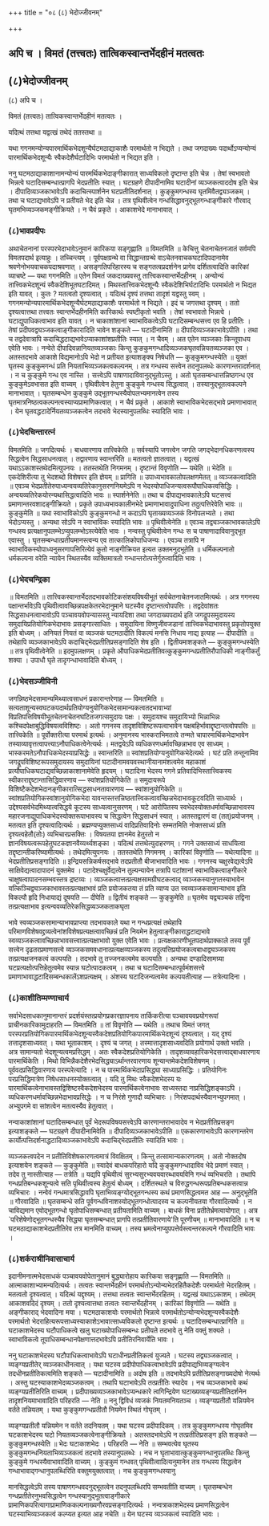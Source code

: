 +++
title = "०८ (८) भेदोज्जीवनम्"

+++


## अपि च । विमतं (तत्त्वतः) तात्विकस्वान्तर्भेदहीनं मतत्वतः

## (**८)भेदोज्जीवनम्**

(८) अपि च ।

विमतं (तत्त्वतः) तात्विकस्वान्तर्भेदहीनं मतत्वतः ।

यदित्थं तत्तथा यद्वत्खं तथेदं ततस्तथा ॥

यथा गगनमन्योन्यपारमार्थिकभेदशून्यैर्घटमठाद्याकाशैः परमार्थतो न भिद्यते । तथा जगदाख्यः पदार्थोऽप्यन्योन्यं पारमार्थिकभेदशून्यैः स्वैकदेशैर्घटादिभिः परमार्थतो न भिद्यत इति ।

ननु घटमठाद्याकाशानामन्योन्यं पारमर्थिकभेदाङ्गीकारात् साध्यविकलो दृष्टान्त इति चेन्न । तेषां स्वभावतो भिन्नत्वे घटादिसम्बन्धात्प्रागपि भेदप्रतीतिः स्यात् । घटग्रहणे दीपादीनामिव घटादीनां व्यञ्जकत्वाददोष इति चेन्न । दीपादिव्यञ्जकाभावेऽपि कदाचित्स्पार्शनेन घटप्रतीतिदर्शनात् । कुङ्कुमगन्धस्य घृतमिवैतद्व्यञ्जकम् । तथा च घटाद्यभावेऽपि न प्रतीयते भेद इति चेन्न । तत्र पृथिवीत्वेन गन्धसिद्धावनुद्भूतगन्धाङ्गीकारे गौरवाद् घृतमभिव्यञ्जकमङ्गीक्रियते । न चैवं प्रकृते । आकाशभेदे मानाभावात् ।

### (**८)भावप्रदीपः**

अथाचेतनानां परस्परभेदाभावेऽनुमानं कारिकया सङ्गृह्णाति ॥ विमतमिति ॥ केचित्तु चेतनाचेतनजातं सर्वमपि विमतपदार्थ इत्याहुः । तच्चिन्त्यम् । पूर्वपक्षग्रन्थे वा सिद्धान्तग्रन्थे वाऽचेतनवाचकघटादिपदानामेव श्रवणेनोभयवाचकपदाश्रवणात् । असङ्गतिपरिहारस्य च सङ्गतत्वप्रदर्शनेन प्रागेव दर्शितत्वादिति कारिकां व्याचष्टे — यथा गगनमिति ॥ एतेन विमतं जकदाख्यवस्तु तात्त्विकस्वान्तर्भेदहीनम् । अन्योन्यं तात्त्विकभेदशून्यं स्वैकदेशिभूतघटादिमत् । मिथस्तात्त्विकभेदशून्यैः स्वैकदेशिभिर्घटादिभिः परमार्थतो न भिद्यत इति यावत् । कुतः ? मतत्वतो दृश्यत्वात् । यदित्थं दृश्यं तत्तथा तादृशं यद्वस्तु स्वम् । गगनमन्योन्यपारमार्थिकभेदशून्यैर्घटमठाद्याकाशैः परमार्थतो न भिद्यते । इदं च जगत्तथा दृश्यम् । ततो दृश्यत्वात्तथा तत्त्वतः स्वान्तर्भेदहीनमिति कारिकार्थः स्पष्टीकृतो भवति । तेषां स्वभावतो भिन्नत्वे । घटाद्युपाधिकत्वाभाव इति यावत् । न चाकाशांशानां स्वाभाविकत्वेऽपि घटादिसम्बन्धसत्त्व एव हि प्रतीतिः । तेषां प्रदीपवद्व्यञ्जकत्वाङ्गीकारादिति भावेन शङ्कते — घटादीनामिति ॥ दीपादिव्यञ्जकाभावेऽपीति । तथा च तद्वदेवात्रापि कदाचिद्धटाद्यभावेऽप्याकाशांशप्रतीतिः स्यात् । न चैवम् । अत एतेन व्यञ्जकाः किन्तूपाधय एवेति भावः । नन्वेते दीपादिवन्नानियतव्यञ्जकाः किन्तु कुङकुमगन्धादिव्यञ्जकघृतवन्नियतव्यञ्जका एव । अतस्तदभावे आकाशे विद्यमानोऽपि भेदो न प्रतीयत इत्याशङ्क्य निषेधति — कुङ्कुमगन्धस्येति ॥ युक्तं घृतस्य कुङ्कुमगन्धं प्रति नियताभिव्यञ्जकत्वकल्पनम् । तत्र गन्धस्य सत्त्वेन तदनुपलब्धेः कारणान्तरादर्शनात् । न च कुङ्कुमे गन्ध एव नास्ति । सत्त्वेऽपि पाषाणादाविवानुद्भूतोऽस्तु । अतो घृतसम्बन्धात्तन्निष्ठगन्ध एव कुङ्कुमेऽवभासत इति वाच्यम् । पृथिवीत्वेन हेतुना कुङ्कुमे गन्धस्य सिद्धत्वात् । तस्यानुद्भूतत्वकल्पने मानाभावात् । घृतसम्बन्धेन कुङ्कुमे उद्भूतगन्धस्यैवोपलभ्यमानत्वेन तस्य घृतमात्रनिष्ठत्वकल्पनत्वस्याप्यप्रामाणिकत्वात् । न चैवं प्रकृते । आकाशे स्वाभाविकभेदसद्भावे प्रमाणाभावात् । येन घृतवद्धटादेर्नियतव्यञ्जकत्वेन तदभावे भेदस्यानुपलब्धिः स्यादिति भावः ।

### (**८)भेदचिन्तारत्नं**

विमतमिति ॥ जगदित्यर्थः । बाधवारणाय तात्त्विकेति ॥ सर्वस्यापि जगत्त्वेन जगति जगद्भेदानधिकरणत्वस्य सिद्धत्वेन सिद्धसाधनत्वात् । तद्वारणाय स्वान्तरिति ॥ मतत्वतो ज्ञातत्वात् । यद्वत्खं यथाऽऽकाशस्तथेदमित्युपनयः । ततस्तथेति निगमनम् । दृष्टान्तं विवृणोति — यथेति ॥ भेदेति ॥ एकदेशिरीत्या
तु भेदशब्दो विशेषपर इति ज्ञेयम् ॥ प्रागिति ॥ उपाध्यभावकालोपलक्षणमेतत् ॥ व्यञ्जकत्वादिति ॥ एवञ्च भेदप्रतीतेरुपाध्यन्वयव्यतिरेकानुसरणनियमेऽपि न भेदस्योपाधिजन्यत्वरूपौपाधिकत्वसिद्धिः । अन्वयव्यतिरेकयोरन्यथासिद्धत्वादिति भावः ॥ स्पार्शनेनेति ॥ तथा च दीपाद्यभावकालेऽपि घटसत्त्वं प्रमाणान्तरवशादङ्गीक्रियते । प्रकृते उपाध्यभावकालीनभेदे प्रमाणाभावादुपाधिना तदुत्पत्तिरेवेति भावः ॥ कुङ्कुमेति ॥ यथा स्वाभाविकोऽपि कुङ्कुमगन्धो न कदाऽपि घृताख्यव्यञ्जकं विनोपलभ्यते । तथा भेदोऽप्यस्तु । अन्यथा सोऽपि न स्वाभाविकः स्यादिति भावः ॥ पृथिवीत्वेनेति ॥ एवञ्च तद्व्यञ्जकाभावकालेऽपि गन्धस्य प्रत्यक्षानुपलम्भेऽप्युपलम्भोऽस्त्येवेति भावः । नन्वस्तु पृथिवीत्वेन गन्धः स च पाषाणादाविवानुद्भूत एवास्तु । घृतसम्बन्धात्प्रतीयमानस्त्वन्य एव तात्कालिकोपाधिजन्यः । एवञ्च तत्रापि न स्वाभाविकस्योपाध्यनुसरणापत्तिरित्येवं कुतो नाङ्गीक्रियत इत्यत उक्तमनुदभूतेति ॥ धर्मिकल्पनातो धर्मकल्पना वरेति न्यायेन स्थितस्यैव व्यक्तिमात्रतो गन्धान्तरोत्पत्तेर्गुरुत्वादिति भावः ।

### (**८)भेदचन्द्रिका**

॥ विमतमिति ॥ तात्त्विकस्वान्तर्भेदतदभावकोटिकसंशयविषयीभूतं सर्वचेतनाचेतनजातमित्यर्थः । अत्र गगनस्य पक्षान्तर्भावेऽपि पृथिवीत्वावच्छिन्नपक्षकेतरभेदानुमाने घटस्यैव दृष्टान्तत्वोपपत्तिः । तद्वदेवांशतः सिद्धसाधनत्वाभावोऽपि पञ्चावयवोपन्यासस्तु न्यायदिशा तथा जगदाख्यपदार्थ इति जगद्रूपसमुदायस्य समुदायिप्रतियोगिकभेदाभावः प्रसङ्गात्साधितः । समुदायिना विष्णुजीवजडानां तात्त्विकभेदाभावस्तु प्रकृतोपयुक्त इति बोध्यम् । अनियतं नियतं वा व्यञ्जकं घटमठादीति विकल्पं मनसि निधाय नाद्य इत्याह — दीपादीति ॥ तथेहापि व्यञ्जकाभावेऽपि कदाचिद्भेदप्रतीतिप्रसङ्गादिति शेष इति । द्वितीयमाशङ्कते — कुङ्कुमगन्धस्येति ॥ तत्र पृथिवीत्वेनेति ॥ इदमुपलक्षणम् । प्रकृते औपाधिकभेदप्रतीतिवत्कुङ्कुमगन्धप्रतीतिरौपाधिकी नाङ्गीकर्तुं शक्या । उपाधौ घृते तादृगन्धाभावादिति बोध्यम् ।

### (**८)भेदसञ्जीविनी**

जगन्निष्ठभेदसामान्यमिथ्यात्वसाधनं प्रकारान्तरेणाह — विमतमिति ॥ सत्यताशून्यस्वघटकपदार्थप्रतियोग्यनुयोगिकभेदसामान्यकत्वतदभावाभ्यां विप्रतिपत्तिविषयीभूतचेतनाचेतनघटितजगत्समुदायः पक्षः । समुदायश्च समुदायिभ्यो भिन्नाभिन्नः कश्चिदपेक्षाबुद्धिविषयत्वविशिष्टः । अतो गगनस्य तादृशविशिष्टरूपत्वाभावेन पक्षबहिर्भावाद्दृष्टान्तत्वोपपत्तिः ॥ तात्त्विकेति ॥ पूर्वोक्तरीत्या परमार्थ इत्यर्थः । अनुमानस्य भास्कराभिमतत्वे तन्मते चापारमार्थिकभेदाभावेन तस्याव्यावृत्तत्वापत्त्याऽनौपाधिकत्वेनेत्यर्थः । मतद्वयेऽपि व्यधिकरणधर्मावच्छिन्नाभाव एव साध्यम् । भास्करमतेऽनौपाधिकभेदस्याप्रसिद्धेः ॥ स्वान्तरिति ॥ स्वांशप्रतियोग्यनुयोगिकभेदेत्यर्थः । घटं प्रति तन्तूनामिव जगद्रूपविशिष्टरूपसमुदायस्य समुदायिनां घटादीनामवयवस्थानीयानामंशत्वमेव महाकाशं प्रत्यौपाधिकघटाद्यवच्छिन्नाकाशानामेवेति हृदयम् । घटादिना भेदस्य गगने प्रतिवादिभिस्तात्त्विकस्य स्वीकाराद्दृष्टान्तासिद्धिवारणाय — स्वांशप्रतियोगिकेति ॥ समुदायरूपे विशिष्टैकदेशभेदानङ्गीकारात्सिद्धसाधनतावारणाय — स्वांशानुयोगिकेति ॥ स्वांशप्रतियोगिकस्वांशानुयोगिकभेदा यावन्तस्तत्तन्निष्ठतात्त्विकत्वावच्छिन्नभेदाभावकूटवदिति साध्यार्थः । उद्देश्यसर्वभेदमिथ्यात्वसिद्धये कूटस्य साध्यत्वानुसरणम् । घटे आरोपितस्य स्वभेदस्योक्तधर्मावच्छिन्नाभावस्य महारजनाद्युपाधिकभेदस्योक्तरूपाभावस्य
च सिद्धत्वेन सिद्धसाधनं स्यात् । अतस्तद्वारणं वा (तत्)प्रयोजनम् । मतत्वत इति दृश्यत्वादित्यर्थः । ब्रह्मण्यप्युक्तसाध्यं वादिप्रतिवादिनोः सम्मतमिति नोक्तसाध्यं प्रति दृश्यत्वहेतौ(तोः) व्यभिचारप्रसक्तिः । विषयतया ज्ञानमेव हेतुरतो न ज्ञानविषयत्वरूपहेतुघटकज्ञानवैय्यर्थ्यशङ्का । यदित्थं तत्तथेत्युदाहरणम् । गगने उक्तसाध्यं साधयित्वा तद्दृष्टान्तीकरिष्यामीत्यर्थः । तथेदमित्युपनयः । ततस्तथेति निगमनम् । कारिकां विवृणोति — यथेत्यादिना ॥ भेदप्रतीतिप्रसङ्गादिति ॥ इन्द्रियसन्निकर्षसद्भावे तदप्रतीतौ बीजाभावादिति भावः । गगनस्य चक्षुरवेद्यत्वेऽपि साक्षिवेद्यत्वादापादनं युक्तमेव । पटादेश्चक्षुर्वेद्यत्वेन तुल्यन्यायेन तत्रापि पटांशानां स्वाभाविकत्वाङ्गीकारे चाक्षुषत्वापादनसम्भवस्तत्र द्रष्टव्यः । व्यञ्जकत्वात्तत्प्रत्यक्षसामग्रीघटकत्वाद् व्यञ्जकस्यानुगतस्याभावेन यत्किञ्चिद्व्यञ्जकाभावस्तत्प्रत्यक्षाभावं प्रति प्रयोजकतया तं प्रति व्याप्य उत स्वव्यञ्जकसामान्याभाव इति विकल्पौ हृदि निधायाद्यं दूषयति — दीपेति ॥ द्वितीयं शङ्कते — कुङ्कुमेति ॥ घृतमेव यद्व्यञ्चकं तद्विना तत्प्रत्यक्षाभाव इत्यन्ववव्यतिरेकसिद्धव्यञ्जकताकघृता

भावे स्वव्यञ्जकसामान्याभावप्राप्त्या तदभावकाले यथा न गन्धप्रत्यक्षं तथेहापि परिमाणविशेषवद्द्रव्यत्वेनांशविशेषप्रत्यक्षत्वावच्छिन्नं प्रति नियमेन हेतुत्वाङ्गीकाराद्धटाद्यभावे स्वव्यञ्जकत्वावच्छिन्नाभावसत्त्वात्प्रत्यक्षाभावो युक्त एवेति भावः । प्रत्यक्षकारणीभूतपदार्थप्राक्काले तस्य पूर्वं सत्त्वेन दृढतरप्रमाणसत्त्वे व्यञ्जकसमवधानात्प्रत्यक्षव्यञ्जकस्य तदुत्पत्तिप्रयोजकत्वबाधाद्व्यञ्जकस्य तत्प्रत्यक्षजनकत्वं कल्पयति । तदभावे तु तज्जनकत्वमेव कल्पयति । अन्यथा दण्डादिसामग्र्या घटप्रत्यक्षोत्पत्तिहेतुत्वमेव स्यान्न घटोत्पादकत्वम् । तथा च घटादिसम्बन्धात्पूर्वमंशसत्त्वे प्रमाणाभावाद्धटादिसम्बन्धकालेंऽशप्रत्यक्षम् । अंशस्य घटादिजन्यत्वमेव कल्पयतीत्याह — तत्रेत्यादिना ।

### (**८)काशीतिम्मण्णाचार्य**

सर्वाभेदसाधकानुमानान्तरं प्रदर्शयंस्तत्प्रयोगप्रकारज्ञापनाय तार्किकरीत्या पञ्चावयवप्रयोगरूपां प्राचीनकारिकामुदाहरति — विमतमिति ॥ तां विवृणोति — यथेति ॥ तथाच विमतं जगत्
परस्परप्रतियोगिकपारमार्थिकभेदशून्यस्वैकदेशप्रतियोगिकपारमार्थिकभेदशून्यं दृश्यत्वात् । यद् दृश्यं तत्तादृशसाध्यवत् । यथा भूताकाशम् । दृश्यं च जगत् । तस्मात्तादृशसाध्यवदिति प्रयोगार्थ उक्तो भवति । अत्र सामान्यतो भेदशून्यत्वमप्रसिद्धम् । अतः स्वैकदेशप्रतियोगिकेति । तादृशव्यावहारिकभेदसत्त्वाद्बाधवारणाय पारमार्थिकेति । मिथो विभिन्नैकदेशैरभेदसिद्ध्याऽर्थान्तरवारणाय शून्यान्तमेकदेशविशेषणम् । पूर्ववदप्रसिद्धिवारणाय परस्परेत्यादि । न च पारमार्थिकभेदाप्रसिद्ध्या साध्याप्रसिद्धिः । प्रतियोगिनः परप्रसिद्धिमात्रेण निषेधसाधनस्योक्तत्वात् । यदि तु मिथः स्वैकदेशभेदस्य यः पारमार्थिकत्वेनाभावस्तद्विशिष्टस्वैकदेशभेदस्य पारमार्थिकत्वेनाभावः साध्यस्तदा नाप्रसिद्धिशङ्काऽपि । व्यधिकरणधर्मावच्छिन्नभेदाभावप्रसिद्धेः । न च निरंशे गुणादौ व्यभिचारः । निरंशपदार्थस्यैवानभ्युपगमात् । अभ्युपगमे वा सांशत्वेन मतत्वस्यैव हेतुत्वात् ।

नन्वाकाशांशानां घटादिसम्बन्धात् पूर्वं भेदरूपविषयसत्त्वेऽपि कारणान्तराभावादेव न भेदप्रतीतिप्रसङ्ग इत्याशङ्कते — घटग्रहणे दीपादीनामिवेति ॥ दीपादिव्यञ्जकाभावेऽपीति ॥ एककारणाभावेऽपि कारणान्तरेण कार्योत्पत्तिदर्शनाद्धटादिव्यञ्जकाभावेऽपि कदाचिद्भेदप्रतीतिः स्यादिति भावः ।

व्यञ्जकत्वपदेन न प्रतीतिविशेषकारणत्वमात्रं विवक्षितम् । किन्तु तत्सामान्यकारणत्वम् । अतो नोक्तदोष इत्याशयेन शङ्कते — कुङ्कुमेति ॥ स्यादेवं बाधकपरिहारो यदि कुङ्कुमगन्धादाविव भेदे प्रमाणं स्यात् । तदेव तु नास्तीत्याह — तत्रेति ॥ यद्यपि पृथिवीत्वं सुरभ्यसुरभ्यवयवारब्धावयविनि गन्धं व्यभिचरति । तथापि गन्धप्रतिबन्धकशून्यत्वे सति पृथिवीत्वस्य हेतुत्वं बोध्यम् । दर्शितस्थले च विरुद्धगन्धरूपप्रतिबन्धकसत्वान्न व्यभिचारः । नन्वेवं गन्धमात्रसिद्धावपि घृताभिव्यङ्ग्योद्भूतगन्धस्य कथं प्रमाणसिद्धत्वमत आह — अनुद्भूतेति ॥ गौरवादिति ॥ घृतसम्बन्धे सति पूर्वगन्धविनाशस्योद्भूतगन्धोत्पादस्य च कल्पनीयतया गौरवादित्यर्थः । न चाविद्यमान एवोद्भूतगन्धो घृतोपाधिसम्बन्धात् प्रतीयतामिति वाच्यम् । बाधकं विना प्रतीतेर्भ्रमत्वायोगात् । अत्र \`परिशेषेणोद्भूतगन्धस्यैव सिद्ध्या घृतसम्बन्धात् प्रागपि तत्प्रतीतिवारणाये'ति पूरणीयम् ॥ मानाभावादिति ॥ न च घटमठाद्याकाशभेदप्रतीतिरेव तत्र मानमिति वाच्यम् । तस्य भ्रमत्वेनाप्युपपत्तेर्वस्त्वन्तरकल्पने गौरवादिति भावः ।

### (**८)शर्कराश्रीनिवासाचार्य**

इदानीमनात्मभेदसाधकं पञ्चावयवोपेतानुमानं बुद्ध्यारोहाय कारिकया सङ्गृह्णाति — विमतमिति ॥ आत्माकाशाभ्यामन्यदित्यर्थः । तत्वतः स्वान्तर्भेदहीनं परमार्थतोऽन्योन्यभेदरहितैकदेशैः परमार्थतो भेदरहितम् । मतत्वतो दृश्यत्वात् । यदित्थं यद्दृश्यम् । तत्तथा तत्वतः स्वान्तर्भेदरहितम् । यद्वत्खं यथाऽऽकाशम् । तथेदम् आकाशवदिदं दृश्यम् । ततो दृश्यत्वात्तथा तत्वतः स्वान्तर्भेदहीनम् । कारिकां विवृणोति — यथेति ॥अङ्गीकाराद् भेदवादिना मया । घटमठाकाशयोः परमार्थतो भिन्नत्वे परमार्थतोऽन्योन्यभेदशून्यस्वैकदेशैः परमार्थतो भेदराहित्यरूपसाध्यस्याकाशेऽभावात्साध्यविकलो दृष्टान्त इत्यर्थः ॥ घटादिसम्बन्धात्प्रागिति ॥ घटाकाशभेदस्य घटौपाधिकत्वे खलु घटाख्योपाधिसम्बन्धः प्रतीयते तदभावे तु नेति वक्तुं शक्यते । स्वाभाविकत्वे तूपाधिसम्बन्धानपेक्षणात्तदभावेऽपि प्रतीतिरनिवार्येति भावः ।

ननु घटाकाशभेदस्य घटौपाधिकत्वाभावेऽपि घटाधीनप्रतीतिकत्वं युज्यते । घटस्य तद्व्यञ्जकत्वात् । व्यङ्ग्यप्रतीतेर् व्यञ्जकाधीनत्वात् । यथा घटस्य प्रदीपोपाधिकत्वाभावेऽपि प्रदीपाद्यभिव्यङ्ग्यत्वेन तदधीनप्रतीतिकत्वमिति शङ्कते — घटादीनामिति ॥ अदोष इति ॥ तदभावेऽपि प्रतीतिप्रसङ्गाख्यदोषो नेत्यर्थः । अस्तु घटस्याकाशभेदव्यञ्जकत्वम् । तथापि घटाभावेऽपि तत्प्रतीतिः स्यादेव । नच व्यञ्जकाभावे कथं व्यङ्ग्यप्रतीतिरिति वाच्यम् । प्रदीपाख्यव्यञ्जकाभावेऽप्यन्धकारे त्वगिन्द्रियेण घटाख्यव्यङ्ग्यप्रतीतिदर्शनेन तादृशनियमाभावादिति परिहरति — नेति ॥ ननु द्विविधं व्यजकं नियतमनियतञ्च । व्यङ्ग्यप्रतीतौ यन्नियमेन वर्तते तन्नियतम् । यथा कुङ्कुमगन्धप्रतीतौ नियमेन स्थितं गोघृतम् ।

व्यङ्ग्यप्रतीतौ यन्नियमेन न वर्तते तदनियतम् । यथा घटस्य प्रदीपादिकम् । तत्र कुङ्कुमगन्धस्य गोघृतमिव घटकाशभेदस्य घटो नियतव्यञ्जकत्वेनाङ्गीक्रियते । अतस्तदभावेऽपि न तत्प्रतीतिप्रसङ्ग इति शङ्कते — कुङ्कुमगन्धस्येति ॥ भेदः घटाकाशभेदः । परिहरति — नेति ॥ सम्भवत्येव घृतस्य कुङ्कुमगन्धनियताभिव्यञ्जकत्वं तदभावे तस्यानुपलब्धेः । नच न घृताभावात्कुङ्कुमगन्धानुपलब्धिः किन्तु कुङ्कुमे गन्धस्यैवाभावादिति वाच्यम् । कुङ्कुमं गन्धवत् पृथिवीत्वादित्यनुमानेन तत्र गन्धस्य सिद्धत्वेन गन्धाभावाद्गन्धानुपलब्धिरिति वक्तुमयुक्तत्वात् । नच कुङ्कुमगन्धस्यानु

मानसिद्धत्वेऽपि तस्य पाषाणगन्धवदनुद्भूतत्वेन तदनुपलब्धिरपि सम्भवतीति वाच्यम् । घृतसम्बन्धेन गन्धप्रतीतेरनुभवसिद्धत्वेन गन्धस्यानुद्भूतत्वाङ्गीकारे प्रामाणिकपरित्यागाप्रामाणिककल्पनाख्यगौरवप्रसङ्गादित्यर्थः । नन्वत्राकाशभेदस्य प्रमाणसिद्धत्वेन घटस्याभिव्यञ्जकत्वं कल्प्यत इत्यत आह
नचेति ॥ येन घटस्य व्यञ्जकत्वं स्यादिति भावः ।

